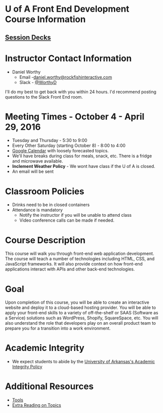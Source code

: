 # U of A Front End Development Course Information

## [Session Decks](http://uagc-it-readiness.github.io/front-end-development-course-info/presentations/index.html)

# Instructor Contact Information
- Daniel Worthy 
  - Email -[daniel.worthy@rockfishinteractive.com](daniel.worthy@rockfishinteractive.com)  
  - Slack - [@WorthyD](https://ua-itreadiness.slack.com/team/worthyd)  

I'll do my best to get back with you within 24 hours.  I'd recommend posting questions to the Slack Front End room.

# Meeting Times - October 4 - April 29, 2016
- Tuesday and Thursday - 5:30 to 9:00
- Every Other Saturday (starting October 8)  - 8:00 to 4:00
- [Google Calendar](https://calendar.google.com/calendar/embed?src=NGVydWE2MnN0bDcwbTg5c2lyNm41OTEyOWdAZ3JvdXAuY2FsZW5kYXIuZ29vZ2xlLmNvbQ) with loosely forecasted topics.
- We'll have breaks during class for meals, snack, etc. There is a fridge and microwave available.
- **Inclement Weather Policy** - We wont have class if the U of A is closed.
- An email will be sent 

# Classroom Policies
- Drinks need to be in closed containers
- Attendance is mandatory
  - Notify the instructor if you will be unable to attend class
  - Video conference calls can be made if needed.

# Course Description
This course will walk you through front-end web application development. The course will teach a number of technologies including HTML, CSS, and JavaScript frameworks. It will also provide context on how front-end applications interact with APIs and other back-end technologies.

# Goal
Upon completion of this course, you will be able to create an interactive website and deploy it to a cloud-based hosting provider. You will be able to apply your front-end skills to a variety of off-the-shelf or SAAS (Software as a Service) solutions such as WordPress, Shopify, SquareSpace, etc. You will also understand the role that developers play on an overall product team to prepare you for a transition into a work environment.

# Academic Integrity
- We expect students to abide by the [University of Arkansas's Academic Integrity Policy](http://honesty.uark.edu/policy/)

# Additional Resources
- [Tools](tools.md)
- [Extra Reading on Topics](topics.md)